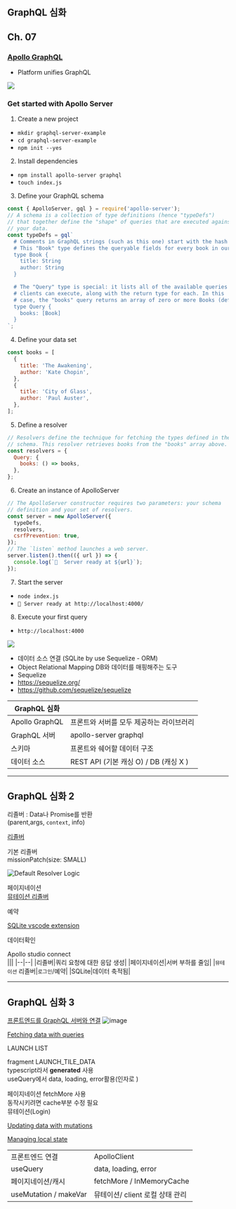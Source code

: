 ## GraphQL 심화

## Ch. 07

### [Apollo GraphQL](https://www.apollographql.com/)

- Platform unifies GraphQL

<img src="https://www.apollographql.com/docs/c5e2d4db4b0b5568a87ebf082ffe79e6/frontend_backend_diagram.svg">

### Get started with Apollo Server

1. Create a new project
- `mkdir graphql-server-example`
- `cd graphql-server-example`
- `npm init --yes`

2. Install dependencies
- `npm install apollo-server graphql`
- `touch index.js`

3. Define your GraphQL schema

```js
const { ApolloServer, gql } = require('apollo-server');
// A schema is a collection of type definitions (hence "typeDefs")
// that together define the "shape" of queries that are executed against
// your data.
const typeDefs = gql`
  # Comments in GraphQL strings (such as this one) start with the hash (#) symbol.
  # This "Book" type defines the queryable fields for every book in our data source.
  type Book {
    title: String
    author: String
  }

  # The "Query" type is special: it lists all of the available queries that
  # clients can execute, along with the return type for each. In this
  # case, the "books" query returns an array of zero or more Books (defined above).
  type Query {
    books: [Book]
  }
`;
```
4. Define your data set
```js
const books = [
  {
    title: 'The Awakening',
    author: 'Kate Chopin',
  },
  {
    title: 'City of Glass',
    author: 'Paul Auster',
  },
];
```
5. Define a resolver

```js
// Resolvers define the technique for fetching the types defined in the
// schema. This resolver retrieves books from the "books" array above.
const resolvers = {
  Query: {
    books: () => books,
  },
};
```
6. Create an instance of ApolloServer

```js
// The ApolloServer constructor requires two parameters: your schema
// definition and your set of resolvers.
const server = new ApolloServer({
  typeDefs,
  resolvers,
  csrfPrevention: true,
});
// The `listen` method launches a web server.
server.listen().then(({ url }) => {
  console.log(`🚀  Server ready at ${url}`);
});
```

7. Start the server
- `node index.js`
- `🚀 Server ready at http://localhost:4000/`

8.  Execute your first query
- `http://localhost:4000`

<img src="https://www.apollographql.com/docs/db1146d295220a862a1374847b4a1d43/as-landing-page.jpg">

- 데이터 소스 연결 (SQLite by use Sequelize - ORM)
- Object Relational Mapping DB와 데이터를 매핑해주는 도구
- Sequelize
- https://sequelize.org/
- https://github.com/sequelize/sequelize

| GraphQL 심화   |                                          |
| -------------- | ---------------------------------------- |
| Apollo GraphQL | 프론트와 서버를 모두 제공하는 라이브러리 |
| GraphQL 서버   | apollo-server graphql                    |
| 스키마         | 프론트와 쉐어할 데이터 구조              |
| 데이터 소스    | REST API (기본 캐싱 O) / DB (캐싱 X )    |

---

## GraphQL 심화 2
리졸버 : Data나 Promise를 반환  
(parent,args, `context`, info)  

[리졸버](https://www.apollographql.com/tutorials/fullstack-quickstart/writing-query-resolvers)

기본 리졸버  
missionPatch(size: SMALL)

![Default Resolver Logic](https://res.cloudinary.com/apollographql/image/upload/e_sharpen:50,c_scale,q_90,w_1440,fl_progressive/v1648135104/odyssey/fullstack-tutorial/Default_Resolver_Logic_Diagram_jypdhc.png)

페이지네이션  
[뮤테이션 리졸버](https://www.apollographql.com/tutorials/fullstack-quickstart/writing-mutation-resolvers)  

예약  

[SQLite vscode extension](https://marketplace.visualstudio.com/items?itemName=alexcvzz.vscode-sqlite)  

데이터확인  

Apollo studio connect  
|||
|--|--|
|리졸버|쿼리 요청에 대한 응답 생성|
|페이지네이션|서버 부하를 줄임|
|`뮤테이션` 리졸버|`로그인`/예약|
|SQLite|데이터 축적됨|

---

## GraphQL 심화 3  
[프론트엔드를 GraphQL 서버와 연결](https://www.apollographql.com/tutorials/fullstack-quickstart/setting-up-apollo-client)
![image](https://res.cloudinary.com/apollographql/image/upload/e_sharpen:50,c_scale,q_90,w_1440,fl_progressive/v1648235247/odyssey/fullstack-tutorial/space-explorer_jgpsfi.png)

[Fetching data with queries](https://www.apollographql.com/tutorials/fullstack-quickstart/fetching-data-with-queries)

LAUNCH LIST

fragment LAUNCH_TILE_DATA  
typescript라서 __generated__ 사용  
useQuery에서 data, loading, error활용(인자로 )

페이지네이션
fetchMore 사용  
동작시키려면 cache부분 수정 필요  
뮤테이션(Login)  

[Updating data with mutations](https://www.apollographql.com/tutorials/fullstack-quickstart/updating-data-with-mutations)  

[Managing local state](https://www.apollographql.com/tutorials/fullstack-quickstart/managing-local-state)

|||
|--|--|
|프론트엔드 연결|ApolloClient|
|useQuery|data, loading, error|
|페이지네이션/캐시|fetchMore / InMemoryCache|
|useMutation / makeVar | 뮤테이션/ client 로컬 상태 관리|
